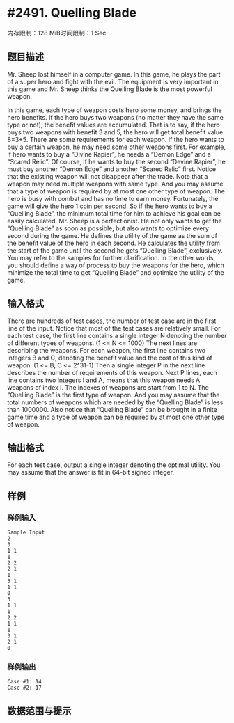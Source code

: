 # #2491. Quelling Blade

内存限制：128 MiB时间限制：1 Sec

## 题目描述

Mr. Sheep lost himself in a computer game. In this game, he plays the part of a super hero and fight with the evil. The equipment is very important in this game and Mr. Sheep thinks the Quelling Blade is the most powerful weapon.

  In this game, each type of weapon costs hero some money, and brings the hero benefits. If the hero buys two weapons (no matter they have the same type or not), the benefit values are accumulated. That is to say, if the hero buys two weapons with benefit 3 and 5, the hero will get total benefit value 8=3+5.
  There are some requirements for each weapon. If the hero wants to buy a certain weapon, he may need some other weapons first. For example, if hero wants to buy a &ldquo;Divine Rapier&rdquo;, he needs a &ldquo;Demon Edge&rdquo; and a &ldquo;Scared Relic&rdquo;. Of course, if he wants to buy the second &ldquo;Devine Rapier&rdquo;, he must buy another &ldquo;Demon Edge&rdquo; and another &ldquo;Scared Relic&rdquo; first. Notice that the existing weapon will not disappear after the trade. Note that a weapon may need multiple weapons with same type. And you may assume that a type of weapon is required by at most one other type of weapon.
  The hero is busy with combat and has no time to earn money. Fortunately, the game will give the hero 1 coin per second. So if the hero wants to buy a &ldquo;Quelling Blade&rdquo;, the minimum total time for him to achieve his goal can be easily calculated.
  Mr. Sheep is a perfectionist. He not only wants to get the &ldquo;Quelling Blade&rdquo; as soon as possible, but also wants to optimize every second during the game. He defines the utility of the game as the sum of the benefit value of the hero in each second. He calculates the utility from the start of the game until the second he gets &ldquo;Quelling Blade&rdquo;, exclusively. You may refer to the samples for further clarification. In the other words, you should define a way of process to buy the weapons for the hero, which minimize the total time to get &ldquo;Quelling Blade&rdquo; and optimize the utility of the game.

## 输入格式

  There are hundreds of test cases, the number of test case are in the first line of the input. Notice that most of the test cases are relatively small.
  For each test case, the first line contains a single integer N denoting the number of different types of weapons. (1 <= N <= 1000)
  The next lines are describing the weapons. For each weapon, the first line contains two integers B and C, denoting the benefit value and the cost of this kind of weapon. (1 <= B, C <= 2^31-1) Then a single integer P in the next line describes the number of requirements of this weapon. Next P lines, each line contains two integers I and A, means that this weapon needs A weapons of index I.
  The indexes of weapons are start from 1 to N. The &ldquo;Quelling Blade&rdquo; is the first type of weapon. And you may assume that the total numbers of weapons which are needed by the &ldquo;Quelling Blade&rdquo; is less than 1000000. Also notice that &ldquo;Quelling Blade&rdquo; can be brought in a finite game time and a type of weapon can be required by at most one other type of weapon.

## 输出格式

 For each test case, output a single integer denoting the optimal utility. You may assume that the answer is fit in 64-bit signed integer.

## 样例

### 样例输入

    
    Sample Input
    2
    3
    1 1
    1
    2 2
    2 1
    1
    3 1
    1 1
    0
    3
    1 1
    1
    2 2
    1 1
    1
    3 1
    2 1
    0
    
    

### 样例输出

    
    Case #1: 14
    Case #2: 17
    

## 数据范围与提示
